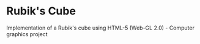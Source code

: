 # Rubik's Cube
Implementation of a Rubik's cube using HTML-5 (Web-GL 2.0) - Computer graphics project
